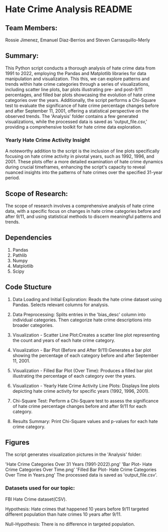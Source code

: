 # Hate Crime Analysis README

## Team Members: 
Rossie Jimenez, Emanuel Diaz-Berrios and Steven Carrasquillo-Merly

## Summary:
This Python script conducts a thorough analysis of hate crime data from 1991 to 2022, employing the Pandas and Matplotlib libraries for data manipulation and visualization. This this, we can explore patterns and trends within hate crime categories through a series of visualizations, including scatter line plots, bar plots illustrating pre- and post-9/11 percentages, and filled bar plots showcasing the evolution of hate crime categories over the years. Additionally, the script performs a Chi-Square test to evaluate the significance of hate crime percentage changes before and after September 11, 2001, offering a statistical perspective on the observed trends. The 'Analysis' folder contains a few generated visualizations, while the processed data is saved as 'output_file.csv,' providing a comprehensive toolkit for hate crime data exploration.

### Yearly Hate Crime Activity Insight
A noteworthy addition to the script is the inclusion of line plots specifically focusing on hate crime activity in pivotal years, such as 1992, 1996, and 2001. These plots offer a more detailed examination of hate crime dynamics during crucial timeframes, enhancing the script's capacity to reveal nuanced insights into the patterns of hate crimes over the specified 31-year period. 
 
## Scope of Research:
The scope of research involves a comprehensive analysis of hate crime data, with a specific focus on changes in hate crime categories before and after 9/11, and using statistical methods to discern meaningful patterns and trends.

## Dependencies
1. Pandas
2. Pathlib
3. Numpy
4. Matplotlib
5. Scipy

## Code Stucture

1. Data Loading and Initial Exploration: Reads the hate crime dataset using Pandas. Selects relevant columns for analysis.

2. Data Preprocessing: Splits entries in the 'bias_desc' column into individual categories.
Then categorize hate crime descriptions into broader categories.

3. Visualization - Scatter Line Plot:Creates a scatter line plot representing the count and years of each hate crime category.

4. Visualization - Bar Plot (Before and After 9/11):Generates a bar plot showing the percentage of each category before and after September 11, 2001.

5. Visualization - Filled Bar Plot (Over Time): Produces a filled bar plot illustrating the percentage of each category over the years.

6. Visualization - Yearly Hate Crime Activity Line Plots: Displays line plots depicting hate crime activity for specific years (1992, 1996, 2001).

7. Chi-Square Test: Perform a Chi-Square test to assess the significance of hate crime percentage changes before and after 9/11 for each category.

8. Results Summary: Print Chi-Square values and p-values for each hate crime category.

## Figures
The script generates visualization pictures in the 'Analysis' folder:

'Hate Crime Categories Over 31 Years (1991-2022).png'
'Bar Plot- Hate Crime Categories Over Time.png'
'Filled Bar Plot- Hate Crime Categories Over Time in Years.png'
The processed data is saved as 'output_file.csv'.

### Datasets used for our topic: 
FBI Hate Crime dataset(CSV).

Hypothesis: Hate crimes that happened 10 years before 9/11 targeted different population than hate crimes 10 years after 9/11.

Null-Hypothesis: There is no difference in targeted population.

